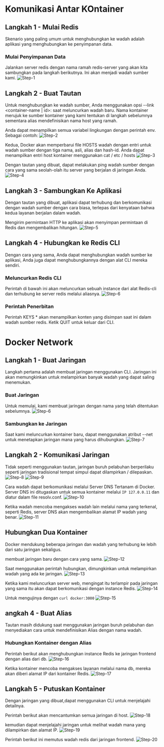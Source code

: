 # Komunikasi Antar KOntainer

## Langkah 1 - Mulai Redis
Skenario yang paling umum untuk menghubungkan ke wadah adalah aplikasi yang menghubungkan ke penyimpanan data. 

### Mulai Penyimpanan Data
Jalankan server redis dengan nama ramah redis-server yang akan kita sambungkan pada langkah berikutnya. Ini akan menjadi wadah sumber kami.
![Step-1](image/kont-01.png)

## Langkah 2 - Buat Tautan
Untuk menghubungkan ke wadah sumber, Anda menggunakan opsi --link <container-name | id>: <alias> saat meluncurkan wadah baru. Nama kontainer merujuk ke sumber kontainer yang kami tentukan di langkah sebelumnya sementara alias mendefinisikan nama host yang ramah.

Anda dapat menampilkan semua variabel lingkungan dengan perintah env. Sebagai contoh:
![Step-2](image/kont-02.png)

Kedua, Docker akan memperbarui file HOSTS wadah dengan entri untuk wadah sumber dengan tiga nama, asli, alias dan hash-id. Anda dapat menampilkan entri host kontainer menggunakan cat / etc / hosts
![Step-3](image/kont-03.png)

Dengan tautan yang dibuat, dapat melakukan ping wadah sumber dengan cara yang sama seolah-olah itu server yang berjalan di jaringan Anda.
![Step-4](image/kont-04.png)

## Langkah 3 - Sambungkan Ke Aplikasi
Dengan tautan yang dibuat, aplikasi dapat terhubung dan berkomunikasi dengan wadah sumber dengan cara biasa, terlepas dari kenyataan bahwa kedua layanan berjalan dalam wadah.

Mengirim permintaan HTTP ke aplikasi akan menyimpan permintaan di Redis dan mengembalikan hitungan.
![Step-5](image/kont-05.png)

## Langkah 4 - Hubungkan ke Redis CLI
Dengan cara yang sama, Anda dapat menghubungkan wadah sumber ke aplikasi, Anda juga dapat menghubungkannya dengan alat CLI mereka sendiri.
### Meluncurkan Redis CLI
Perintah di bawah ini akan meluncurkan sebuah instance dari alat Redis-cli dan terhubung ke server redis melalui aliasnya.
![Step-6](image/kont-06.png)
### Perintah Penerbitan
Perintah KEYS * akan menampilkan konten yang disimpan saat ini dalam wadah sumber redis.
Ketik QUIT untuk keluar dari CLI.

# Docker  Network
## Langkah 1 - Buat Jaringan
Langkah pertama adalah membuat jaringan menggunakan CLI. Jaringan ini akan memungkinkan  untuk melampirkan banyak wadah yang dapat saling menemukan.

### Buat Jaringan
Untuk memulai, kami membuat jaringan dengan nama yang telah ditentukan sebelumnya.
![Step-6](image/Net-01.png)

### Sambungkan ke Jaringan
Saat kami meluncurkan kontainer baru, dapat menggunakan atribut --net untuk menetapkan jaringan mana yang harus dihubungkan.
![Step-7](image/Net-02.png)

## Langkah 2 - Komunikasi Jaringan
Tidak seperti menggunakan tautan, jaringan buruh pelabuhan berperilaku seperti jaringan tradisional tempat simpul dapat dilampirkan / dilepaskan.
![Step-8](image/Net-03.png)
![Step-9](image/Net-04.png)

Cara wadah dapat berkomunikasi melalui Server DNS Tertanam di Docker. Server DNS ini ditugaskan untuk semua kontainer melalui `IP 127.0.0.11` dan diatur dalam file resolv.conf.
![Step-10](image/Net-05.png)

Ketika wadah mencoba mengakses wadah lain melalui nama yang terkenal, seperti Redis, server DNS akan mengembalikan alamat IP wadah yang benar.
![Step-11](image/Net-06.png)

## Hubungkan Dua Kontainer
Docker mendukung beberapa jaringan dan wadah yang terhubung ke lebih dari satu jaringan sekaligus.

membuat jaringan baru dengan cara yang sama.
![Step-12](image/Net-07.png)

Saat menggunakan perintah hubungkan, dimungkinkan untuk melampirkan wadah yang ada ke jaringan.
![Step-13](image/Net-08.png)

Ketika kami meluncurkan server web, mengingat itu terlampir pada jaringan yang sama itu akan dapat berkomunikasi dengan instance Redis.
![Step-14](image/Net-09.png)

Untuk mengujinya dengan `curl docker:3000`
![Step-15](image/Net-10.png)

## angkah 4 - Buat Alias
Tautan masih didukung saat menggunakan jaringan buruh pelabuhan dan menyediakan cara untuk mendefinisikan Alias dengan nama wadah.

### Hubungkan Kontainer dengan Alias
Perintah berikut akan menghubungkan instance Redis ke jaringan frontend dengan alias dari db.
![Step-16](image/Net-11.png)

Ketika kontainer mencoba mengakses layanan melalui nama db, mereka akan diberi alamat IP dari kontainer Redis.
![Step-17](image/Net-12.png)

## Langkah 5 - Putuskan Kontainer
Dengan jaringan yang dibuat,dapat menggunakan CLI untuk menjelajahi detailnya.

Perintah berikut akan mencantumkan semua jaringan di host.
![Step-18](image/Net-13.png)

kemudian dapat menjelajahi jaringan untuk melihat wadah mana yang dilampirkan dan alamat IP.
![Step-19](image/Net-14.png)

Perintah berikut ini memutus wadah redis dari jaringan frontend.
![Step-20](image/Net-15.png)
